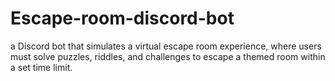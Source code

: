 # Escape-room-discord-bot
a Discord bot that simulates a virtual escape room experience, where users must solve puzzles, riddles, and challenges to escape a themed room within a set time limit.
